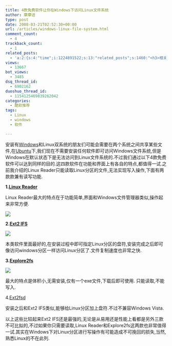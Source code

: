 ```yaml
---
title: 4款免费软件让你在Windows下访问Linux文件系统
author: 摩摩诘
type: post
date: 2008-03-21T02:52:30+00:00
url: /articles/windows-linux-file-system.html
comment_count:
  - 4
trackback_count:
  - 1
related_posts:
  - 'a:2:{s:4:"time";i:1224891522;s:13:"related_posts";s:1460:"<h3>相关日志</h3><ul class="related_post"><li><a href="http://www.digglife.cn/articles/custom-windows-interface-tools.html" title="9个工具打造焕然一新的Windows界面">9个工具打造焕然一新的Windows界面</a></li><li><a href="http://www.digglife.cn/articles/clean-up-desktop-improve-productivity-2.html" title="彻底清空桌面,让启动程序更加高效Part.2">彻底清空桌面,让启动程序更加高效Part.2</a></li><li><a href="http://www.digglife.cn/articles/clean-up-desktop-improve-productivity-1.html" title="彻底清空桌面,让启动程序更加高效Part.1">彻底清空桌面,让启动程序更加高效Part.1</a></li><li><a href="http://www.digglife.cn/articles/free-clipboard-manager-clipx.html" title="小巧的Windows剪切板管理器:ClipX">小巧的Windows剪切板管理器:ClipX</a></li><li><a href="http://www.digglife.cn/articles/registry-searcher-editor-regscanner.html" title="免费好用的Windows注册表搜索编辑工具RegScanner">免费好用的Windows注册表搜索编辑工具RegScanner</a></li><li><a href="http://www.digglife.cn/articles/faster-copy-windows.html" title="加快Windows下的文件复制速度:TeraCopy">加快Windows下的文件复制速度:TeraCopy</a></li><li><a href="http://www.digglife.cn/articles/ppc-freeware-download.html" title="PPC,Windows Mobile手机免费软件下载网站:PPC Freeware">PPC,Windows Mobile手机免费软件下载网站:PPC Freeware</a></li></ul>";}'
views:
  - 13667
bot_views:
  - 3485
dsq_thread_id:
  - 6902162
duoshuo_thread_id:
  - 1154125469839262042
categories:
  - 酷软推荐
tags:
  - Linux
  - windows
  - 软件

---
```

安装有<a href="https://www.digglife.net/articles/category/windows-tricks" title="Windows技巧" target="_blank">Windows</a>和Linux双系统的朋友们可能会需要在两个系统之间共享某些文件,在<a href="https://www.digglife.net/articles/category/about_ubuntu" title="Ubuntu技巧" target="_blank">Ubuntu</a>下,我们现在不需要安装任何软件即可访问Windows文件系统,但是Windows在默认状态下是无法访问到Linux文件系统的.不过我们通过以下4款免费软件可以达到同样的目的.这四款软件在功能和界面上有各自的特点,都值得一试.之前我介绍的Linux Reader只能读取Linux分区的文件,无法实现写入操作,下面有两款款兼有读写功能.

<!--more-->

**1.**<a href="https://www.digglife.net/articles/access-to-your-linux-files-from-windows.html" title="Linux Reader" target="_blank"><strong>Linux Reader</strong></a>

Linux Reader最大的特点在于功能简单,界面和Windows文件管理器类似,操作起来非常方便.

![][1]

**2.**<a href="http://www.fs-driver.org/" title="Ext2 IFS" target="_blank"><strong>Ext2 IFS</strong></a>

![][2]

本类软件里面最好的,在安装过程中即可指定Linux分区的盘符,安装完成之后即可像访问windows分区一样访问Linux分区了.文件复制速度也非常之快.

**3.**<a href="http://www.chrysocome.net/explore2fs" title="Explore2fs" target="_blank"><strong>Explore2fs</strong></a>

![][3]

最大的特点是体积小,无需安装,仅有一个exe文件,下载后即可使用. 只能读取,不能写入.

4.<a href="http://www.ext2fsd.com/" title="Ext2fsd" target="_blank">Ext2fsd</a>

安装之后和Ext2 IFS类似,能够给Linux分区加上盘符.不过不兼容Windows Vista.

以上这些比较起来Ext2 IFS还是最强的,无论是从易用还是性能上看都是另外三款不可比拟的,不过如果你只需要读取,Linux Reader和Explore2fs这两款也非常值得一试.其实在Windows下对Linux分区进行写操作有可能造成不可挽回的损失,当然,熟悉Linux的不在此列.

 [1]: https://www.digglife.net/wp-content/uploads/3/379/2007/12/linux-reader-thumb.png
 [2]: https://www.digglife.net/qiniu/2481/image/6152cf1c0be3f1a97197e39d92047eca.jpg
 [3]: https://www.digglife.net/qiniu/2481/image/8d1b1222779f5a38eb7190cd92c11d57.jpg
